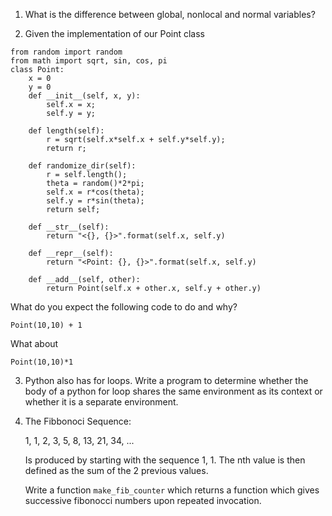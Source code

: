 1. What is the difference between global, nonlocal and normal
   variables?
   
2. Given the implementation of our Point class 

```{python}
from random import random
from math import sqrt, sin, cos, pi
class Point:
    x = 0
    y = 0
    def __init__(self, x, y):
        self.x = x;
        self.y = y;
        
    def length(self):
        r = sqrt(self.x*self.x + self.y*self.y);
        return r;
    
    def randomize_dir(self):
        r = self.length();
        theta = random()*2*pi;
        self.x = r*cos(theta);
        self.y = r*sin(theta);
        return self;
    
    def __str__(self):
        return "<{}, {}>".format(self.x, self.y)
    
    def __repr__(self):
        return "<Point: {}, {}>".format(self.x, self.y)
    
    def __add__(self, other):
        return Point(self.x + other.x, self.y + other.y)
```

What do you expect the following code to do and why?

```{python}
Point(10,10) + 1
```

What about

```{python}
Point(10,10)*1
```

3. Python also has for loops. Write a program to determine whether the
   body of a python for loop shares the same environment as its
   context or whether it is a separate environment.
   
4. The Fibbonoci Sequence:

   1, 1, 2, 3, 5, 8, 13, 21, 34, ...
   
   Is produced by starting with the sequence 1, 1. The nth value is
   then defined as the sum of the 2 previous values.
   
   Write a function `make_fib_counter` which returns a function which
   gives successive fibonocci numbers upon repeated invocation.
   
   
